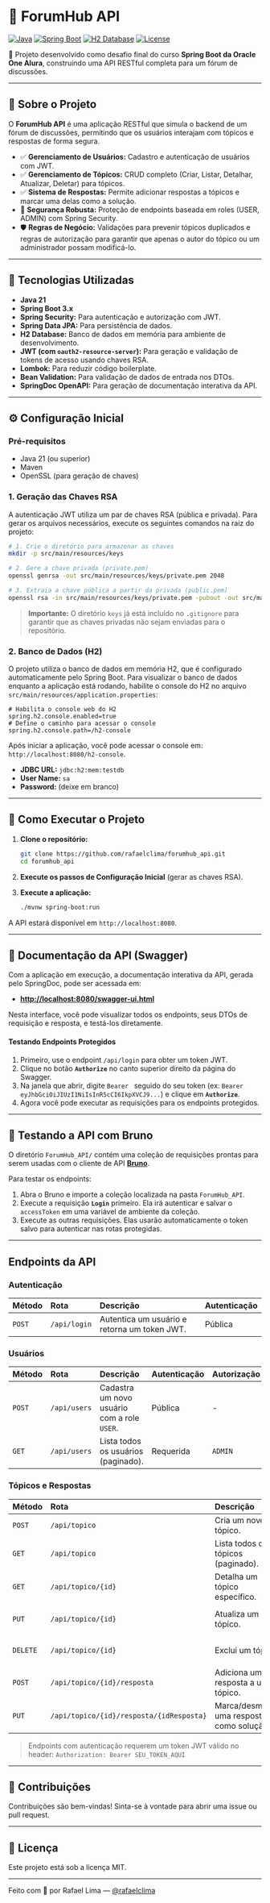 # 🧠 ForumHub API

[![Java](https://img.shields.io/badge/Java-21-blue?logo=java)](https://www.oracle.com/java/)
[![Spring Boot](https://img.shields.io/badge/Spring_Boot-3.x-green?logo=spring)](https://spring.io/projects/spring-boot)
[![H2 Database](https://img.shields.io/badge/H2_Database-In--Memory-red?logo=h2)](https://www.h2database.com)
[![License](https://img.shields.io/badge/License-MIT-yellow.svg)](LICENSE)

🚀 Projeto desenvolvido como desafio final do curso **Spring Boot da Oracle One Alura**, construindo uma API RESTful completa para um fórum de discussões.

---

## 📌 Sobre o Projeto

O **ForumHub API** é uma aplicação RESTful que simula o backend de um fórum de discussões, permitindo que os usuários interajam com tópicos e respostas de forma segura.

- ✅ **Gerenciamento de Usuários:** Cadastro e autenticação de usuários com JWT.
- ✅ **Gerenciamento de Tópicos:** CRUD completo (Criar, Listar, Detalhar, Atualizar, Deletar) para tópicos.
- ✅ **Sistema de Respostas:** Permite adicionar respostas a tópicos e marcar uma delas como a solução.
- 🔐 **Segurança Robusta:** Proteção de endpoints baseada em roles (USER, ADMIN) com Spring Security.
- 🛡️ **Regras de Negócio:** Validações para prevenir tópicos duplicados e regras de autorização para garantir que apenas o autor do tópico ou um administrador possam modificá-lo.

---

## 🧱 Tecnologias Utilizadas

- **Java 21**
- **Spring Boot 3.x**
- **Spring Security:** Para autenticação e autorização com JWT.
- **Spring Data JPA:** Para persistência de dados.
- **H2 Database:** Banco de dados em memória para ambiente de desenvolvimento.
- **JWT (com `oauth2-resource-server`):** Para geração e validação de tokens de acesso usando chaves RSA.
- **Lombok:** Para reduzir código boilerplate.
- **Bean Validation:** Para validação de dados de entrada nos DTOs.
- **SpringDoc OpenAPI:** Para geração de documentação interativa da API.

---

## ⚙️ Configuração Inicial

### Pré-requisitos
- Java 21 (ou superior)
- Maven
- OpenSSL (para geração de chaves)

### 1. Geração das Chaves RSA
A autenticação JWT utiliza um par de chaves RSA (pública e privada). Para gerar os arquivos necessários, execute os seguintes comandos na raiz do projeto:

```bash
# 1. Crie o diretório para armazenar as chaves
mkdir -p src/main/resources/keys

# 2. Gere a chave privada (private.pem)
openssl genrsa -out src/main/resources/keys/private.pem 2048

# 3. Extraia a chave pública a partir da privada (public.pem)
openssl rsa -in src/main/resources/keys/private.pem -pubout -out src/main/resources/keys/public.pem
```
> **Importante:** O diretório `keys` já está incluído no `.gitignore` para garantir que as chaves privadas não sejam enviadas para o repositório.

### 2. Banco de Dados (H2)
O projeto utiliza o banco de dados em memória H2, que é configurado automaticamente pelo Spring Boot. Para visualizar o banco de dados enquanto a aplicação está rodando, habilite o console do H2 no arquivo `src/main/resources/application.properties`:

```properties
# Habilita o console web do H2
spring.h2.console.enabled=true
# Define o caminho para acessar o console
spring.h2.console.path=/h2-console
```
Após iniciar a aplicação, você pode acessar o console em: `http://localhost:8080/h2-console`.
- **JDBC URL:** `jdbc:h2:mem:testdb`
- **User Name:** `sa`
- **Password:** (deixe em branco)

---

## 📂 Como Executar o Projeto

1.  **Clone o repositório:**
    ```bash
    git clone https://github.com/rafaelclima/forumhub_api.git
    cd forumhub_api
    ```

2.  **Execute os passos de Configuração Inicial** (gerar as chaves RSA).

3.  **Execute a aplicação:**
    ```bash
    ./mvnw spring-boot:run
    ```
A API estará disponível em `http://localhost:8080`.

---

## 📖 Documentação da API (Swagger)

Com a aplicação em execução, a documentação interativa da API, gerada pelo SpringDoc, pode ser acessada em:

- **[http://localhost:8080/swagger-ui.html](http://localhost:8080/swagger-ui.html)**

Nesta interface, você pode visualizar todos os endpoints, seus DTOs de requisição e resposta, e testá-los diretamente.

#### Testando Endpoints Protegidos
1.  Primeiro, use o endpoint `/api/login` para obter um token JWT.
2.  Clique no botão **`Authorize`** no canto superior direito da página do Swagger.
3.  Na janela que abrir, digite `Bearer ` seguido do seu token (ex: `Bearer eyJhbGciOiJIUzI1NiIsInR5cCI6IkpXVCJ9...`) e clique em **`Authorize`**.
4.  Agora você pode executar as requisições para os endpoints protegidos.

---

## 🧪 Testando a API com Bruno

O diretório `ForumHub_API/` contém uma coleção de requisições prontas para serem usadas com o cliente de API **[Bruno](https://www.usebruno.com/)**.

Para testar os endpoints:
1.  Abra o Bruno e importe a coleção localizada na pasta `ForumHub_API`.
2.  Execute a requisição **`Login`** primeiro. Ela irá autenticar e salvar o `accessToken` em uma variável de ambiente da coleção.
3.  Execute as outras requisições. Elas usarão automaticamente o token salvo para autenticar nas rotas protegidas.

---

## Endpoints da API

### Autenticação
| Método | Rota         | Descrição                                   | Autenticação |
| :----- | :----------- | :------------------------------------------ | :----------- |
| `POST` | `/api/login` | Autentica um usuário e retorna um token JWT. | Pública      |

### Usuários
| Método | Rota          | Descrição                                   | Autenticação | Autorização |
| :----- | :------------ | :------------------------------------------ | :----------- | :---------- |
| `POST` | `/api/users`  | Cadastra um novo usuário com a role `USER`. | Pública      | -           |
| `GET`  | `/api/users`  | Lista todos os usuários (paginado).         | Requerida    | `ADMIN`     |

### Tópicos e Respostas
| Método   | Rota                        | Descrição                               | Autenticação | Autorização                 |
| :------- | :-------------------------- | :-------------------------------------- | :----------- | :-------------------------- |
| `POST`   | `/api/topico`               | Cria um novo tópico.                    | Requerida    | `USER` ou `ADMIN`           |
| `GET`    | `/api/topico`               | Lista todos os tópicos (paginado).      | Requerida    | `USER` ou `ADMIN`           |
| `GET`    | `/api/topico/{id}`          | Detalha um tópico específico.           | Requerida    | `USER` ou `ADMIN`           |
| `PUT`    | `/api/topico/{id}`          | Atualiza um tópico.                     | Requerida    | Dono do Tópico ou `ADMIN`   |
| `DELETE` | `/api/topico/{id}`          | Exclui um tópico.                       | Requerida    | Dono do Tópico ou `ADMIN`   |
| `POST`   | `/api/topico/{id}/resposta` | Adiciona uma resposta a um tópico.      | Requerida    | `USER` ou `ADMIN`           |
| `PUT`    | `/api/topico/{id}/resposta/{idResposta}` | Marca/desmarca uma resposta como solução. | Requerida    | Dono do Tópico ou `ADMIN`   |

> Endpoints com autenticação requerem um token JWT válido no header:
> `Authorization: Bearer SEU_TOKEN_AQUI`

---

## 🤝 Contribuições

Contribuições são bem-vindas! Sinta-se à vontade para abrir uma issue ou pull request.

---

## 📄 Licença

Este projeto está sob a licença MIT.

---

Feito com 💚 por Rafael Lima — [@rafaelclima](https://github.com/rafaelclima)
